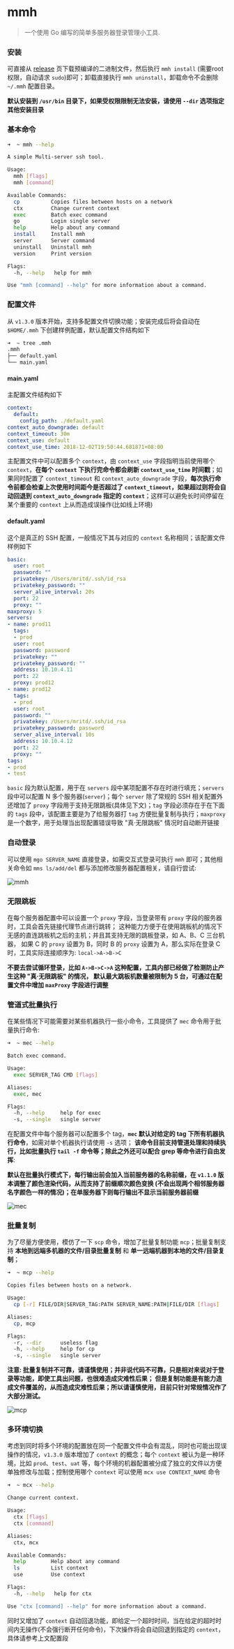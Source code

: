 # mmh

> 一个使用 Go 编写的简单多服务器登录管理小工具.

### 安装

可直接从 [release](https://github.com/mritd/mmh/releases) 页下载预编译的二进制文件，然后执行 `mmh install` (需要root 权限，自动请求 `sudo`)即可；卸载直接执行 `mmh uninstall`，卸载命令不会删除 `~/.mmh` 配置目录。

**默认安装到 `/usr/bin` 目录下，如果受权限限制无法安装，请使用 `--dir` 选项指定其他安装目录**

### 基本命令

```sh
➜  ~ mmh --help

A simple Multi-server ssh tool.

Usage:
  mmh [flags]
  mmh [command]

Available Commands:
  cp          Copies files between hosts on a network
  ctx         Change current context
  exec        Batch exec command
  go          Login single server
  help        Help about any command
  install     Install mmh
  server      Server command
  uninstall   Uninstall mmh
  version     Print version

Flags:
  -h, --help   help for mmh

Use "mmh [command] --help" for more information about a command.
```

### 配置文件

从 `v1.3.0` 版本开始，支持多配置文件切换功能；安装完成后将会自动在 `$HOME/.mmh` 下创建样例配置，默认配置文件结构如下

``` sh
➜  ~ tree .mmh
.mmh
├── default.yaml
└── main.yaml
```

#### main.yaml

主配置文件结构如下

``` yaml
context:
  default:
    config_path: ./default.yaml
context_auto_downgrade: default
context_timeout: 30m
context_use: default
context_use_time: 2018-12-02T19:50:44.681871+08:00
```

主配置文件中可以配置多个 `context`，由 `context_use` 字段指明当前使用哪个 `context`，**在每个 `context` 下执行完命令都会刷新 `context_use_time` 时间戳**；如果同时配置了 `context_timeout` 和 `context_auto_downgrade` 字段，**每次执行命令前都会检查上次使用时间距今是否超过了 `context_timeout`，如果超过则将会自动回退到 `context_auto_downgrade` 指定的 `context`**；这样可以避免长时间停留在某个重要的 `context` 上从而造成误操作(比如线上环境)

#### default.yaml

这个是真正的 SSH 配置，一般情况下其与对应的 `context` 名称相同；该配置文件样例如下

``` yaml
basic:
  user: root
  password: ""
  privatekey: /Users/mritd/.ssh/id_rsa
  privatekey_password: ""
  server_alive_interval: 20s
  port: 22
  proxy: ""
maxproxy: 5
servers:
- name: prod11
  tags:
  - prod
  user: root
  password: password
  privatekey: ""
  privatekey_password: ""
  address: 10.10.4.11
  port: 22
  proxy: prod12
- name: prod12
  tags:
  - prod
  user: root
  password: ""
  privatekey: /Users/mritd/.ssh/id_rsa
  privatekey_password: password
  server_alive_interval: 10s
  address: 10.10.4.12
  port: 22
  proxy: ""
tags:
- prod
- test
```

`basic` 段为默认配置，用于在 `servers` 段中某项配置不存在时进行填充；`servers` 段中可以配置 N 多个服务器(`server`)；每个 `server` 除了常规的 SSH 相关配置外还增加了 `proxy` 字段用于支持无限跳板(具体见下文)；`tag` 字段必须存在于在下面的 `tags` 段中，该配置主要是为了给服务器打 `tag` 方便批量复制与执行；`maxproxy` 是一个数字，用于处理当出现配置错误导致 "真·无限跳板" 情况时自动断开链接


### 自动登录 

可以使用 `mgo SERVER_NAME` 直接登录，如需交互式登录可执行 `mmh` 即可；其他相关命令如 `mms ls/add/del` 
都与添加修改服务器配置相关，请自行尝试:

![mmh](img/mmh.gif)

### 无限跳板

在每个服务器配置中可以设置一个 `proxy` 字段，当登录带有 `proxy` 字段的服务器时，工具会首先链接代理节点进行跳转；
这种能力方便于在使用跳板机的情况下无感的直连跳板机之后的主机；并且其支持无限的跳板登录，如 A、B、C 三台机器，
如果 C 的 `proxy` 设置为 B，同时 B 的 `proxy` 设置为 A，那么实际在登录 C 时，工具实际连接顺序为: `local->A->B->C`

**不要去尝试循环登录，比如 `A->B->C->A` 这种配置，工具内部已经做了检测防止产生这种 "真·无限跳板" 的情况，
默认最大跳板机数量被限制为 5 台，可通过在配置文件中增加 `maxProxy` 字段进行调整**

### 管道式批量执行

在某些情况下可能需要对某些机器执行一些小命令，工具提供了 `mec` 命令用于批量执行命令:

```sh
➜  ~ mec --help

Batch exec command.

Usage:
  exec SERVER_TAG CMD [flags]

Aliases:
  exec, mec

Flags:
  -h, --help     help for exec
  -s, --single   single server
```

在配置文件中每个服务器可以配置多个 tag，**`mec` 默认对给定的 tag 下所有机器执行命令**，如需对单个机器执行请使用 `-s` 选项；
**该命令目前支持管道处理和持续执行，比如批量执行 `tail -f` 命令等；除此之外还可以配合 grep 等命令进行自由发挥**:

**默认在批量执行模式下，每行输出前会加入当前服务器的名称前缀，在 `v1.1.0` 版本调整了颜色渲染代码，从而支持了前缀顺次颜色变换
(不会出现两个相邻服务器名字颜色一样的情况)；在单服务器下则每行输出不显示当前服务器前缀**

![mec](img/mec.gif)

### 批量复制

为了尽量方便使用，模仿了一下 `scp` 命令，增加了批量复制功能 `mcp`；批量复制支持 **本地到远端多机器的文件/目录批量复制** 和
**单一远端机器到本地的文件/目录复制**；

```sh
➜  ~ mcp --help

Copies files between hosts on a network.

Usage:
  cp [-r] FILE/DIR|SERVER_TAG:PATH SERVER_NAME:PATH|FILE/DIR [flags]

Aliases:
  cp, mcp

Flags:
  -r, --dir      useless flag
  -h, --help     help for cp
  -s, --single   single server
```

**注意: 批量复制并不可靠，请谨慎使用；并非说代码不可靠，只是相对来说对于登录等功能，即使工具出问题，也很难造成灾难性后果；
但是复制功能是有能力造成文件覆盖的，从而造成灾难性后果；所以请谨慎使用，目前只针对常规情况作了大部分测试。**

![mcp](img/mcp.gif)

### 多环境切换

考虑到同时将多个环境的配置放在同一个配置文件中会有混乱，同时也可能出现误操作的情况，`v1.3.0` 版本增加了 `context` 的概念；每个 `context` 被认为是一种环境，比如 `prod`、`test`、`uat` 等，每个环境的机器配置被分成了独立的文件以方便单独修改与加载；控制使用哪个 `context` 可以使用 `mcx use CONTEXT_NAME` 命令

``` sh
➜  ~ mcx --help

Change current context.

Usage:
  ctx [flags]
  ctx [command]

Aliases:
  ctx, mcx

Available Commands:
  help        Help about any command
  ls          List context
  use         Use context

Flags:
  -h, --help   help for ctx

Use "ctx [command] --help" for more information about a command.
```

同时又增加了 `context` 自动回退功能，即给定一个超时时间，当在给定的超时时间内无操作(不会强行断开任何命令)，下次操作将会自动回退到指定的 `context`，具体请参考上文配置段

